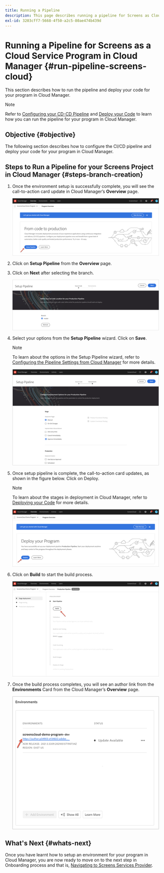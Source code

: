 ```yaml
---
title: Running a Pipeline
description: This page describes running a pipeline for Screens as Cloud Service project in Cloud Manager.
exl-id: 3203cff7-5668-4f50-a2c5-80ae474b439d
---
```

# Running a Pipeline for Screens as a Cloud Service Program in Cloud Manager {#run-pipeline-screens-cloud}

This section describes how to run the pipeline and deploy your code for your program in Cloud Manager.

>[!NOTE]
>Refer to [Configuring  your CD-CD Pipeline](https://experienceleague.adobe.com/docs/experience-manager-cloud-service/implementing/using-cloud-manager/configure-pipeline.html?lang=en) and [Deploy your Code](https://experienceleague.adobe.com/docs/experience-manager-cloud-service/implementing/using-cloud-manager/deploy-code.html?lang=en) to learn how you can run the pipeline for your program in Cloud Manager.

## Objective {#objective}

The following section describes how to configure the CI/CD pipeline and deploy your code for your program in Cloud Manager.

## Steps to Run a Pipeline for your Screens Project in Cloud Manager {#steps-branch-creation}

1. Once the environment setup is successfully complete, you will see the call-to-action card update in Cloud Manager’s **Overview** page. 

   ![image](/help/screens-cloud/assets/onboarding/add-environ3.png)

1. Click on **Setup Pipeline** from the **Overview** page.

1. Click on **Next** after selecting the branch.

   ![image](/help/screens-cloud/assets/onboarding/run-pipeline1.png)
 
1. Select your options from the **Setup Pipeline** wizard. Click on **Save**.

   >[!NOTE]
   >To learn about the options in the Setup Pipeline wizard, refer to [Configuring the Pipeline Settings from Cloud Manager](https://experienceleague.adobe.com/docs/experience-manager-cloud-service/implementing/using-cloud-manager/configure-pipeline.html?lang=en) for more details.

   ![image](/help/screens-cloud/assets/onboarding/run-pipeline2-a.png)

1. Once setup pipeline is complete, the call-to-action card updates, as shown in the figure below. Click on Deploy.

   >[!NOTE]
   >To learn about the stages in deployment in Cloud Manager, refer to [Deploying your Code](https://experienceleague.adobe.com/docs/experience-manager-cloud-service/implementing/using-cloud-manager/deploy-code.html?lang=en) for more details.

   ![image](/help/screens-cloud/assets/onboarding/run-pipeline3.png)

1. Click on **Build** to start the build process.

   ![image](/help/screens-cloud/assets/onboarding/run-pipeline4.png)

1. Once the build process completes, you will see an author link from the **Environments** Card from the Cloud Manager’s **Overview** page.

   ![image](/help/screens-cloud/assets/onboarding/run-pipeline5.png)

## What's Next {#whats-next}

Once you have learnt how to setup an environment for your program in Cloud Manager, you are now ready to move on to the next step in Onboarding process and that is, [Navigating to Screens Services Provider](/help/screens-cloud/configuring/navigating-to-screens-services-provider.md).
